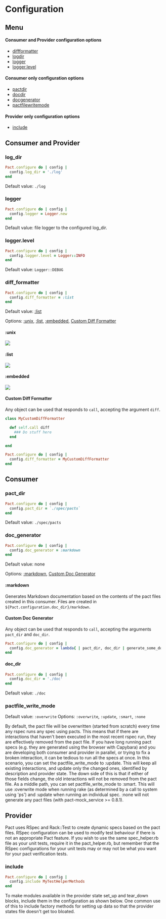 # Configuration

## Menu

#### Consumer and Provider configuration options

* [diffformatter](configuration.md#diff_formatter)
* [logdir](configuration.md#log_dir)
* [logger](configuration.md#logger)
* [logger.level](configuration.md#loggerlevel)

#### Consumer only configuration options

* [pactdir](configuration.md#pact_dir)
* [docdir](configuration.md#doc_dir)
* [docgenerator](configuration.md#doc_generator)
* [pactfilewritemode](configuration.md#pactfile_write_mode)

#### Provider only configuration options

* [include](configuration.md#include)

## Consumer and Provider

### log\_dir

```ruby
Pact.configure do | config |
  config.log_dir = './log'
end
```

Default value: `./log`

### logger

```ruby
Pact.configure do | config |
  config.logger = Logger.new
end
```

Default value: file logger to the configured log\_dir.

### logger.level

```ruby
Pact.configure do | config |
  config.logger.level = Logger::INFO
end
```

Default value: `Logger::DEBUG`

### diff\_formatter

```ruby
Pact.configure do | config |
  config.diff_formatter = :list
end
```

Default value: [:list](configuration.md#list)

Options: [:unix](configuration.md#unix), [:list](configuration.md#list), [:embedded](configuration.md#embedded), [Custom Diff Formatter](configuration.md#custom-diff-formatter)

#### :unix

![](https://github.com/pact-foundation/pact-ruby/raw/master/documentation/diff_formatter_unix.png)

#### :list

![](https://github.com/pact-foundation/pact-ruby/raw/master/documentation/diff_formatter_list.png)

#### :embedded

![](https://github.com/pact-foundation/pact-ruby/raw/master/documentation/diff_formatter_embedded.png)

#### Custom Diff Formatter

Any object can be used that responds to `call`, accepting the argument `diff`.

```ruby
class MyCustomDiffFormatter

  def self.call diff
    ### Do stuff here
  end

end

Pact.configure do | config |
  config.diff_formatter = MyCustomDiffFormatter
end
```

## Consumer

### pact\_dir

```ruby
Pact.configure do | config |
  config.pact_dir = `./spec/pacts`
end
```

Default value: `./spec/pacts`

### doc\_generator

```ruby
Pact.configure do | config |
  config.doc_generator = :markdown
end
```

Default value: none

Options: [:markdown](configuration.md#markdown), [Custom Doc Generator](configuration.md#custom-doc-generator)

#### :markdown

Generates Markdown documentation based on the contents of the pact files created in this consumer. Files are created in `${Pact.configuration.doc_dir}/markdown`.

#### Custom Doc Generator

Any object can be used that responds to `call`, accepting the arguments `pact_dir` and `doc_dir`.

```ruby
Pact.configure do | config |
  config.doc_generator = lambda{ | pact_dir, doc_dir | generate_some_docs(pact_dir, doc_dir) }
end
```

#### doc\_dir

```ruby
Pact.configure do | config |
  config.doc_dir = './doc'
end
```

Default value: `./doc`

### pactfile\_write\_mode

Default value: `:overwrite` Options: `:overwrite`, `:update`, `:smart`, `:none`

By default, the pact file will be overwritten \(started from scratch\) every time any rspec runs any spec using pacts. This means that if there are interactions that haven't been executed in the most recent rspec run, they are effectively removed from the pact file. If you have long running pact specs \(e.g. they are generated using the browser with Capybara\) and you are developing both consumer and provider in parallel, or trying to fix a broken interaction, it can be tedious to run all the specs at once. In this scenario, you can set the pactfile\_write\_mode to :update. This will keep all existing interactions, and update only the changed ones, identified by description and provider state. The down side of this is that if either of those fields change, the old interactions will not be removed from the pact file. As a middle path, you can set pactfile\_write\_mode to :smart. This will use :overwrite mode when running rake \(as determined by a call to system using 'ps'\) and :update when running an individual spec. :none will not generate any pact files \(with pact-mock\_service &gt;= 0.8.1\).

## Provider

Pact uses RSpec and Rack::Test to create dynamic specs based on the pact files. RSpec configuration can be used to modify test behaviour if there is not an appropriate Pact feature. If you wish to use the same spec\_helper.rb file as your unit tests, require it in the pact\_helper.rb, but remember that the RSpec configurations for your unit tests may or may not be what you want for your pact verification tests.

### include

```ruby
Pact.configure do | config |
  config.include MyTestHelperMethods
end
```

To make modules available in the provider state set\_up and tear\_down blocks, include them in the configuration as shown below. One common use of this to include factory methods for setting up data so that the provider states file doesn't get too bloated.

